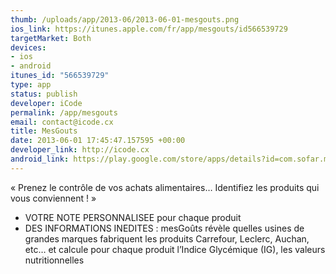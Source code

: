 ```yaml
--- 
thumb: /uploads/app/2013-06/2013-06-01-mesgouts.png
ios_link: https://itunes.apple.com/fr/app/mesgouts/id566539729
targetMarket: Both
devices: 
- ios
- android
itunes_id: "566539729"
type: app
status: publish
developer: iCode
permalink: /app/mesgouts
email: contact@icode.cx
title: MesGouts
date: 2013-06-01 17:45:47.157595 +00:00
developer_link: http://icode.cx
android_link: https://play.google.com/store/apps/details?id=com.sofar.mesgouts&hl=fr
---
```


« Prenez le contrôle de vos achats alimentaires… Identifiez les produits qui vous conviennent ! »
- VOTRE NOTE PERSONNALISEE pour chaque produit
- DES INFORMATIONS INEDITES : mesGoûts révèle quelles usines de grandes marques fabriquent les produits Carrefour, Leclerc, Auchan, etc… et calcule pour chaque produit l’Indice Glycémique (IG), les valeurs nutritionnelles
